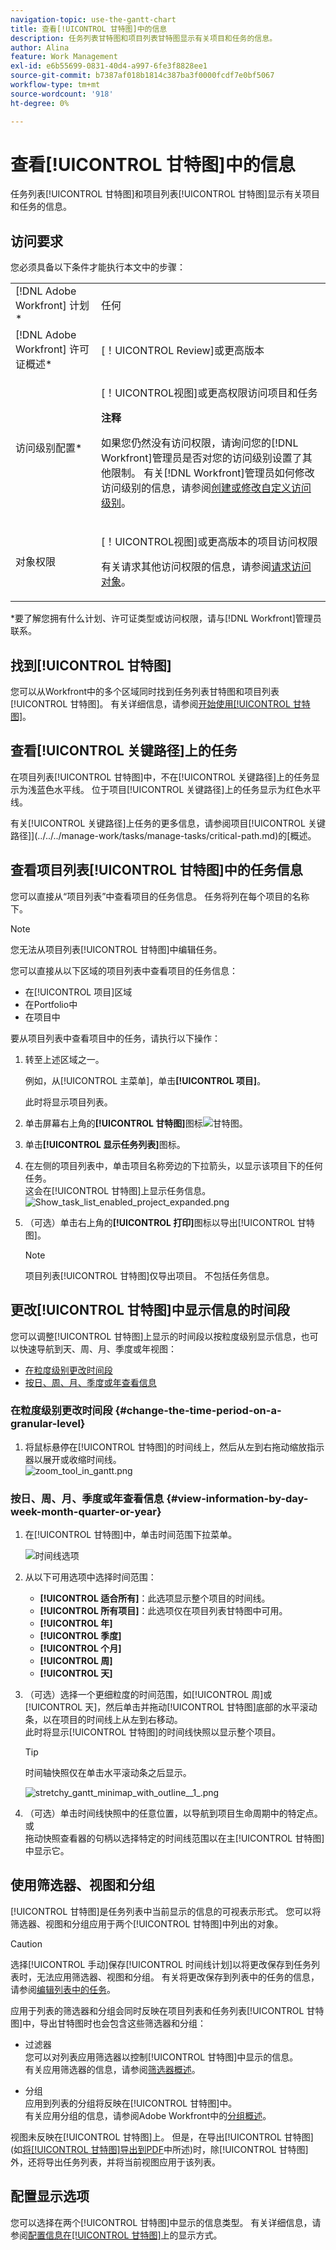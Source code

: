 ```yaml
---
navigation-topic: use-the-gantt-chart
title: 查看[!UICONTROL 甘特图]中的信息
description: 任务列表甘特图和项目列表甘特图显示有关项目和任务的信息。
author: Alina
feature: Work Management
exl-id: e6b55699-0831-40d4-a997-6fe3f8828ee1
source-git-commit: b7387af018b1814c387ba3f0000fcdf7e0bf5067
workflow-type: tm+mt
source-wordcount: '918'
ht-degree: 0%

---
```


# 查看[!UICONTROL 甘特图]中的信息

任务列表[!UICONTROL 甘特图]和项目列表[!UICONTROL 甘特图]显示有关项目和任务的信息。

## 访问要求

您必须具备以下条件才能执行本文中的步骤：

<table style="table-layout:auto"> 
 <col> 
 <col> 
 <tbody> 
  <tr> 
   <td role="rowheader">[!DNL Adobe Workfront] 计划*</td> 
   <td> <p>任何 </p> </td> 
  </tr> 
  <tr> 
   <td role="rowheader">[!DNL Adobe Workfront] 许可证概述*</td> 
   <td> <p>[！UICONTROL Review]或更高版本</p> </td> 
  </tr> 
  <tr> 
   <td role="rowheader">访问级别配置*</td> 
   <td> <p>[！UICONTROL视图]或更高权限访问项目和任务</p> <p><b>注释</b>

如果您仍然没有访问权限，请询问您的[!DNL Workfront]管理员是否对您的访问级别设置了其他限制。 有关[!DNL Workfront]管理员如何修改访问级别的信息，请参阅<a href="../../../administration-and-setup/add-users/configure-and-grant-access/create-modify-access-levels.md" class="MCXref xref">创建或修改自定义访问级别</a>。</p> </td>
</tr> 
  <tr> 
   <td role="rowheader">对象权限</td> 
   <td> <p>[！UICONTROL视图]或更高版本的项目访问权限</p> <p>有关请求其他访问权限的信息，请参阅<a href="../../../workfront-basics/grant-and-request-access-to-objects/request-access.md" class="MCXref xref">请求访问对象</a>。</p> </td> 
  </tr> 
 </tbody> 
</table>

&#42;要了解您拥有什么计划、许可证类型或访问权限，请与[!DNL Workfront]管理员联系。

## 找到[!UICONTROL 甘特图]

您可以从Workfront中的多个区域同时找到任务列表甘特图和项目列表[!UICONTROL 甘特图]。 有关详细信息，请参阅[开始使用[!UICONTROL 甘特图]](../../../manage-work/gantt-chart/use-the-gantt-chart/get-started-with-gantt.md)。

## 查看[!UICONTROL 关键路径]上的任务

在项目列表[!UICONTROL 甘特图]中，不在[!UICONTROL 关键路径]上的任务显示为浅蓝色水平线。 位于项目[!UICONTROL 关键路径]上的任务显示为红色水平线。

有关[!UICONTROL 关键路径]上任务的更多信息，请参阅项目[!UICONTROL 关键路径]](../../../manage-work/tasks/manage-tasks/critical-path.md)的[概述。

## 查看项目列表[!UICONTROL 甘特图]中的任务信息

您可以直接从“项目列表”中查看项目的任务信息。 任务将列在每个项目的名称下。

>[!NOTE]
>
>您无法从项目列表[!UICONTROL 甘特图]中编辑任务。

您可以直接从以下区域的项目列表中查看项目的任务信息：

* 在[!UICONTROL 项目]区域
* 在Portfolio中
* 在项目中

要从项目列表中查看项目中的任务，请执行以下操作：

1. 转至上述区域之一。

   例如，从[!UICONTROL 主菜单]，单击&#x200B;**[!UICONTROL 项目]**。

   此时将显示项目列表。

1. 单击屏幕右上角的&#x200B;**[!UICONTROL 甘特图]**&#x200B;图标![甘特图](assets/gantt-icon-nwe.png)。

   <!--
   <p data-mc-conditions="QuicksilverOrClassic.Draft mode">(NOTE: images conditioned for classic and nwe) <br></p>
   -->

1. 单击&#x200B;**[!UICONTROL 显示任务列表]**&#x200B;图标。

1. 在左侧的项目列表中，单击项目名称旁边的下拉箭头，以显示该项目下的任何任务。\
   这会在[!UICONTROL 甘特图]上显示任务信息。\
   ![Show_task_list_enabled_project_expanded.png](assets/show-task-list-enabled-project-expanded-350x78.png)

1. （可选）单击右上角的&#x200B;**[!UICONTROL 打印]**&#x200B;图标以导出[!UICONTROL 甘特图]。

   >[!NOTE]
   >
   >项目列表[!UICONTROL 甘特图]仅导出项目。 不包括任务信息。

## 更改[!UICONTROL 甘特图]中显示信息的时间段

您可以调整[!UICONTROL 甘特图]上显示的时间段以按粒度级别显示信息，也可以快速导航到天、周、月、季度或年视图：

* [在粒度级别更改时间段](#change-the-time-period-on-a-granular-level)
* [按日、周、月、季度或年查看信息](#view-information-by-day-week-month-quarter-or-year)

### 在粒度级别更改时间段 {#change-the-time-period-on-a-granular-level}

1. 将鼠标悬停在[!UICONTROL 甘特图]的时间线上，然后从左到右拖动缩放指示器以展开或收缩时间线。\
   ![zoom_tool_in_gantt.png](assets/zoom-tool-in-gantt-350x180.png)

### 按日、周、月、季度或年查看信息 {#view-information-by-day-week-month-quarter-or-year}

1. 在[!UICONTROL 甘特图]中，单击时间范围下拉菜单。

   ![时间线选项](assets/timeline-options.png)

1. 从以下可用选项中选择时间范围：

   * **[!UICONTROL 适合所有]**：此选项显示整个项目的时间线。
   * **[!UICONTROL 所有项目]**：此选项仅在项目列表甘特图中可用。
   * **[!UICONTROL 年]**
   * **[!UICONTROL 季度]**
   * **[!UICONTROL 个月]**
   * **[!UICONTROL 周]**
   * **[!UICONTROL 天]**

1. （可选）选择一个更细粒度的时间范围，如[!UICONTROL 周]或[!UICONTROL 天]，然后单击并拖动[!UICONTROL 甘特图]底部的水平滚动条，以在项目的时间线上从左到右移动。\
   此时将显示[!UICONTROL 甘特图]的时间线快照以显示整个项目。

   >[!TIP]
   >
   >时间轴快照仅在单击水平滚动条之后显示。

   ![stretchy_gantt_minimap_with_outline__1_.png](assets/stretchy-gantt-minimap-with-outline--1--350x140.png)

1. （可选）单击时间线快照中的任意位置，以导航到项目生命周期中的特定点。\
   或\
   拖动快照查看器的句柄以选择特定的时间线范围以在主[!UICONTROL 甘特图]中显示它。

## 使用筛选器、视图和分组

[!UICONTROL 甘特图]是任务列表中当前显示的信息的可视表示形式。 您可以将筛选器、视图和分组应用于两个[!UICONTROL 甘特图]中列出的对象。

>[!CAUTION]
>
>选择[!UICONTROL 手动]保存[!UICONTROL 时间线计划]以将更改保存到任务列表时，无法应用筛选器、视图和分组。 有关将更改保存到列表中的任务的信息，请参阅[编辑列表中的任务](../../../manage-work/tasks/manage-tasks/edit-tasks-in-a-list.md)。

应用于列表的筛选器和分组会同时反映在项目列表和任务列表[!UICONTROL 甘特图]中，导出甘特图时也会包含这些筛选器和分组：

* 过滤器\
   您可以对列表应用筛选器以控制[!UICONTROL 甘特图]中显示的信息。\
   有关应用筛选器的信息，请参阅[筛选器概述](../../../reports-and-dashboards/reports/reporting-elements/filters-overview.md)。

* 分组\
   应用到列表的分组将反映在[!UICONTROL 甘特图]中。\
   有关应用分组的信息，请参阅Adobe Workfront中的[分组概述](../../../reports-and-dashboards/reports/reporting-elements/groupings-overview.md)。

视图未反映在[!UICONTROL 甘特图]上。 但是，在导出[!UICONTROL 甘特图](如[将[!UICONTROL 甘特图]导出到PDF](../../../manage-work/gantt-chart/use-the-gantt-chart/export-gantt-chart-to-pdf.md)中所述)时，除[!UICONTROL 甘特图]外，还将导出任务列表，并将当前视图应用于该列表。

## 配置显示选项

您可以选择在两个[!UICONTROL 甘特图]中显示的信息类型。 有关详细信息，请参阅[配置信息在[!UICONTROL 甘特图]](../../../manage-work/gantt-chart/use-the-gantt-chart/configure-info-on-gantt-chart.md)上的显示方式。
